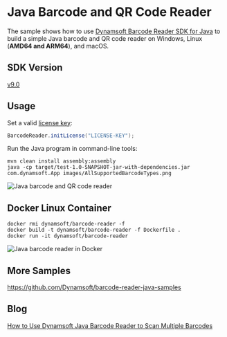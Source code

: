 # Java Barcode and QR Code Reader

The sample shows how to use [Dynamsoft Barcode Reader SDK for Java](https://www.dynamsoft.com/barcode-reader/sdk-desktop-server/) to build a simple Java barcode and QR code reader on Windows, Linux (**AMD64 and ARM64**), and macOS.

## SDK Version
[v9.0](https://www.dynamsoft.com/barcode-reader/downloads/)

## Usage

Set a valid [license key](https://www.dynamsoft.com/customer/license/trialLicense?product=dbr):

```java
BarcodeReader.initLicense("LICENSE-KEY");
```

Run the Java program in command-line tools:

```
mvn clean install assembly:assembly
java -cp target/test-1.0-SNAPSHOT-jar-with-dependencies.jar com.dynamsoft.App images/AllSupportedBarcodeTypes.png
```

![Java barcode and QR code reader](https://www.dynamsoft.com/codepool/img/2022/03/arm64-jetson-nano-java-barcode.png)

## Docker Linux Container

```
docker rmi dynamsoft/barcode-reader -f
docker build -t dynamsoft/barcode-reader -f Dockerfile .
docker run -it dynamsoft/barcode-reader
```

![Java barcode reader in Docker](https://www.codepool.biz/wp-content/uploads/2020/02/java-barcode-reader-docker.png)

## More Samples
https://github.com/Dynamsoft/barcode-reader-java-samples

## Blog
[How to Use Dynamsoft Java Barcode Reader to Scan Multiple Barcodes](https://www.codepool.biz/java-barcode-reader-scan-multiple.html)
